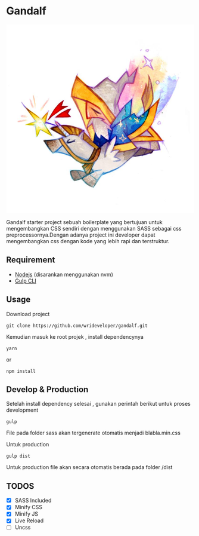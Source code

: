 # Gandalf

![Gandalf](./docs/img/logo.jpg)

Gandalf starter project sebuah boilerplate yang bertujuan untuk mengembangkan CSS sendiri dengan menggunakan SASS sebagai css preprocessornya.Dengan adanya project ini developer dapat mengembangkan css dengan kode yang lebih rapi dan terstruktur.

## Requirement
 - [Nodejs](https://github.com/creationix/nvm) (disarankan menggunakan nvm)
 - [Gulp CLI](https://gulpjs.com/)

## Usage
Download project

```
git clone https://github.com/wrideveloper/gandalf.git
``` 
Kemudian masuk ke root projek , install dependencynya

```
yarn 
```
or 
```
npm install
```

## Develop & Production

Setelah install dependency selesai , gunakan perintah berikut untuk proses development
```
gulp
```
File pada folder sass akan tergenerate otomatis menjadi blabla.min.css


Untuk production
```
gulp dist
```
Untuk production file akan secara otomatis berada pada folder /dist

## TODOS

 * [x] SASS Included
 * [x] Minify CSS
 * [x] Minify JS
 * [x] Live Reload
 * [ ] Uncss

## 